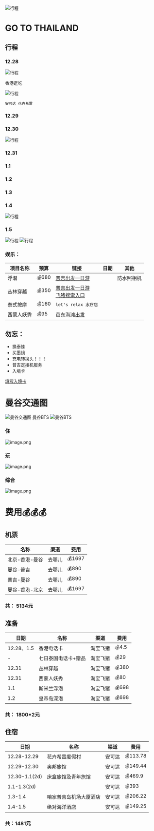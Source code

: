 ![行程](https://b1-q.mafengwo.net/s15/M00/97/7D/CoUBGV3EF7CAMfq6AClI2uDFVFg589.png?imageMogr2%2Finterlace%2F1)
# GO TO THAILAND
## 行程
### 12.28

![行程](../img/go/xc-1.png)

香港逛吃

![行程](../img/go/xc-2.png)

`安可达 花卉希雷`

### 12.29

### 12.30

![行程](../img/go/xc-3.png)

### 12.31

### 1.1

### 1.2

### 1.3

### 1.4

![行程](../img/go/xc-4.png)
### 1.5
![行程](../img/go/xc-5.png)
![行程](../img/go/xc-6.png)

### 娱乐：
|项目名称|预算|链接|日期|其他|
|--|--|--|--|--|
|浮潜|💰680|[普吉出发一日游](https://traveldetail.fliggy.com/item.htm?spm=181.11197625.4973973.2.25494a0aV9lqyU&id=18511515905)||防水照相机|
|丛林穿越|💰350|[普吉出发一日游](https://traveldetail.fliggy.com/item.htm?spm=181.11197625.4973973.2.17494a0ad92nuE&id=602437858130)<br>[飞猪搜索入口](https://travelsearch.fliggy.com/index.htm?searchType=product&keyword=%E4%B8%9B%E6%9E%97%E7%A9%BF%E8%B6%8A&conditions=v_from_city_abroad%3A%E6%99%AE%E5%90%89&pagenum=1)|||
|泰式按摩|💰160|`let's relax 水疗店`|||
|西蒙人妖秀|💰95|芭东海滩[出发](http://www.mafengwo.cn/sales/2320223.html)|

## 勿忘：
- 换泰铢
- 买墨镜
- 充电转换头！！！
- 普吉定接机服务
- 入境卡

[填写入境卡](http://www.mafengwo.cn/i/11312798.html)

# 曼谷交通图
![曼谷交通图](https://upload-images.jianshu.io/upload_images/8691648-d2a69747673d2ced.png?imageMogr2/auto-orient/strip%7CimageView2/2/w/1240)
曼谷BTS
![曼谷BTS](https://upload-images.jianshu.io/upload_images/8691648-3f1a4df04db9048d.png?imageMogr2/auto-orient/strip%7CimageView2/2/w/1240)

### 住
![image.png](https://upload-images.jianshu.io/upload_images/8691648-60deb4321c6c21d1.png?imageMogr2/auto-orient/strip%7CimageView2/2/w/1240)

### 玩
![image.png](https://upload-images.jianshu.io/upload_images/8691648-18ae6749e44aec45.png?imageMogr2/auto-orient/strip%7CimageView2/2/w/1240)

### 综合
![image.png](https://upload-images.jianshu.io/upload_images/8691648-5b5d7a4a3ce6fe16.png?imageMogr2/auto-orient/strip%7CimageView2/2/w/1240)

# 费用💰💰💰
## 机票
|名称|渠道|费用|
|--|--|--|
|北京-香港-曼谷|去哪儿|💰1697|
|曼谷-普吉|去哪儿|💰890|
|普吉-曼谷|去哪儿|💰890|
|曼谷-香港-北京|去哪儿|💰1697|

### 共： 5134元
## 准备

|日期|名称|渠道|费用|
|--|--|--|--|
|12.28、1.5|香港电话卡|淘宝飞猪|💰4.5|
|-|七日泰国电话卡+赠品|淘宝飞猪|💰29|
|12.31|丛林穿越|淘宝飞猪|💰380|
|12.31|西蒙人妖秀|淘宝飞猪|💰80|
|1.1|斯米兰浮潜|淘宝飞猪|💰698|
|1.2|皇帝岛深潜|淘宝飞猪|💰698|

### 共： 1800*2元

## 住宿

|日期|名称|渠道|费用|
|--|--|--|--|
|12.28-12.29|花卉希雷度假村|安可达|💰113.78|
|12.29-12.30|奥邦旅馆|安可达|💰149.44|
|12.30-1.1(2d)|床盒旅馆及青年旅馆|安可达|💰469.9|
|1.1-1.3(2d)||安可达|💰393|
|1.3-1.4|咱家普吉岛机场大厦酒店|安可达|💰206.22|
|1.4-1.5|绝对海洋酒店|安可达|💰149.25|

### 共：1481元


